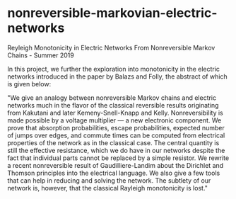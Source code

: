 # nonreversible-markovian-electric-networks
Reyleigh Monotonicity in Electric Networks From Nonreversible Markov Chains - Summer 2019

In this project, we further the exploration into monotonicity in the electric networks introduced in the paper by Balazs and Folly, the abstract of which is given below:

"We give an analogy between nonreversible Markov chains and electric networks much in the flavor of the classical reversible results originating from Kakutani and later Kemeny-Snell-Knapp and Kelly. Nonreversibility is made possible by a voltage multiplier — a new electronic component. We prove that absorption probabilities, escape probabilities, expected number of jumps over edges, and commute times can be computed from electrical properties of the network as in the classical case. The central quantity is still the effective resistance, which we do have in our networks despite the fact that individual parts cannot be replaced by a simple resistor. We rewrite a recent nonreversible result of Gaudilliere-Landim about the Dirichlet and Thomson principles into the electrical language. We also give a few tools that can help in reducing and solving the network. The subtlety of our network is, however, that the classical Rayleigh monotonicity is lost."
